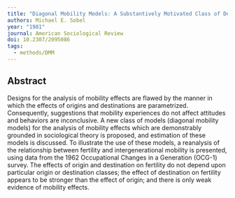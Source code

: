 ```yaml
---
title: "Diagonal Mobility Models: A Substantively Motivated Class of Designs for the Analysis of Mobility Effects"
authors: Michael E. Sobel
year: "1981"
journal: American Sociological Review
doi: 10.2307/2095086
tags:
  - methods/DMM
---
```

## Abstract

Designs for the analysis of mobility effects are flawed by the manner in which the effects of origins and destinations are parametrized. Consequently, suggestions that mobility experiences do not affect attitudes and behaviors are inconclusive. A new class of models (diagonal mobility models) for the analysis of mobility effects which are demonstrably grounded in sociological theory is proposed, and estimation of these models is discussed. To illustrate the use of these models, a reanalysis of the relationship between fertility and intergenerational mobility is presented, using data from the 1962 Occupational Changes in a Generation (OCG-1) survey. The effects of origin and destination on fertility do not depend upon particular origin or destination classes; the effect of destination on fertility appears to be stronger than the effect of origin; and there is only weak evidence of mobility effects.
